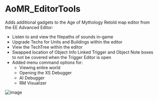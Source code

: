 # AoMR_EditorTools
 Adds additional gadgets to the Age of Mythology Retold map editor from the EE Advanced Editor:
  - Listen to and view the filepaths of sounds in-game
  - Upgrade Techs for Units and Buildings within the editor
  - View the TechTree within the editor
  - Swapped location of Object Info Linked Trigger and Object Note boxes to not be covered when the Trigger Editor is open
  - Added menu command options for:
    - Viewing entire world
    - Opening the XS Debugger
    - AI Debugger
    - RM Visualizer


 ![image](https://github.com/user-attachments/assets/bfed9565-14f4-443d-9292-0c8201722d0d)
